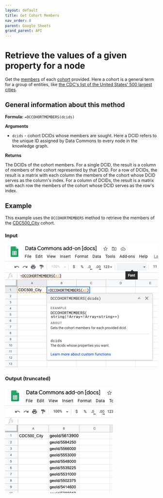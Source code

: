 ```yaml
---
layout: default
title: Get Cohort Members
nav_order: 8
parent: Google Sheets
grand_parent: API
---
```


# Retrieve the values of a given property for a node

Get the [members](http://browser.datacommons.org/kg?dcid=member) of each [cohort](/glossary.html) provided. Here a cohort is a general term for a group of entities, like [the CDC's list of the United States' 500 largest cities](https://datacommons.org/browser/CDC500_City).

## General information about this method

**Formula:** `=DCCOHORTMEMBERS(dcids)`

**Arguments**
*    `dcids` - cohort DCIDs whose members are sought. Here a DCID refers to the unique ID assigned by Data Commons to every node in the knowledge graph. 

**Returns**

The DCIDs of the cohort members. For a single DCID, the result is a column of members of the cohort represented by that DCID. For a row of DCIDs, the result is a matrix with each column the members of the cohort whose DCID serves as the column's index. For a column of DCIDs, the result is a matrix with each row the members of the cohort whose DCID serves as the row's index.

## Example

This example uses the `DCCOHORTMEMBERS` method to retrieve the members of the [CDC500_City](https://datacommons.org/browser/CDC500_City) cohort.

### Input

![](/assets/images/sheets/sheets_get_cohort_members_input.png)

### Output (truncated)

![](/assets/images/sheets/sheets_get_cohort_members_output.png)
